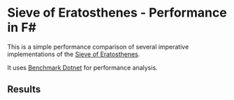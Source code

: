 
Sieve of Eratosthenes - Performance in F#
===

This is a simple performance comparison of several imperative implementations of the
[Sieve of Eratosthenes](https://en.wikipedia.org/wiki/Sieve_of_Eratosthenes).

It uses [Benchmark Dotnet](https://github.com/dotnet/BenchmarkDotNet) for performance analysis.

Results
---

